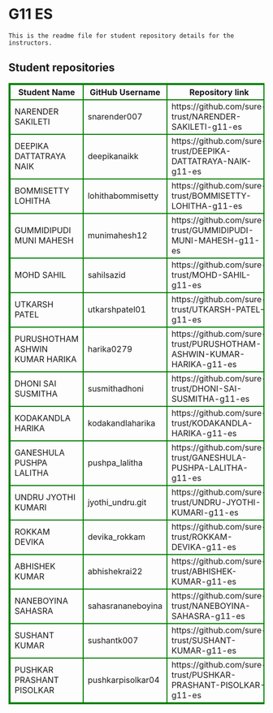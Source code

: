# G11 ES
    This is the readme file for student repository details for the instructors.
## Student repositories 
<table style="border : 2px solid green; width:100%;">
<tr >
<th style="border : 2px solid green;">Student Name</th>
<th style="border : 2px solid green;">GitHub Username</th>
<th style="border : 2px solid green;">Repository link</th>
</tr>
<tr style="border : 2px solid green;">
<td style="border : 2px solid green;">NARENDER SAKILETI</td> 

<td style="border : 2px solid green;">snarender007</td> 

<td style="border : 2px solid green;">https://github.com/sure-trust/NARENDER-SAKILETI-g11-es</td> 
</tr>

<tr style="border : 2px solid green;">
<td style="border : 2px solid green;">DEEPIKA DATTATRAYA NAIK</td> 

<td style="border : 2px solid green;">deepikanaikk</td> 

<td style="border : 2px solid green;">https://github.com/sure-trust/DEEPIKA-DATTATRAYA-NAIK-g11-es</td> 
</tr>

<tr style="border : 2px solid green;">
<td style="border : 2px solid green;">BOMMISETTY LOHITHA</td> 

<td style="border : 2px solid green;">lohithabommisetty</td> 

<td style="border : 2px solid green;">https://github.com/sure-trust/BOMMISETTY-LOHITHA-g11-es</td> 
</tr>

<tr style="border : 2px solid green;">
<td style="border : 2px solid green;">GUMMIDIPUDI MUNI MAHESH</td> 

<td style="border : 2px solid green;">munimahesh12</td> 

<td style="border : 2px solid green;">https://github.com/sure-trust/GUMMIDIPUDI-MUNI-MAHESH-g11-es</td> 
</tr>

<tr style="border : 2px solid green;">
<td style="border : 2px solid green;">MOHD SAHIL</td> 

<td style="border : 2px solid green;">sahilsazid</td> 

<td style="border : 2px solid green;">https://github.com/sure-trust/MOHD-SAHIL-g11-es</td> 
</tr>

<tr style="border : 2px solid green;">
<td style="border : 2px solid green;">UTKARSH PATEL</td> 

<td style="border : 2px solid green;">utkarshpatel01</td> 

<td style="border : 2px solid green;">https://github.com/sure-trust/UTKARSH-PATEL-g11-es</td> 
</tr>

<tr style="border : 2px solid green;">
<td style="border : 2px solid green;">PURUSHOTHAM ASHWIN KUMAR HARIKA</td> 

<td style="border : 2px solid green;">harika0279</td> 

<td style="border : 2px solid green;">https://github.com/sure-trust/PURUSHOTHAM-ASHWIN-KUMAR-HARIKA-g11-es</td> 
</tr>

<tr style="border : 2px solid green;">
<td style="border : 2px solid green;">DHONI SAI SUSMITHA</td> 

<td style="border : 2px solid green;">susmithadhoni</td> 

<td style="border : 2px solid green;">https://github.com/sure-trust/DHONI-SAI-SUSMITHA-g11-es</td> 
</tr>

<tr style="border : 2px solid green;">
<td style="border : 2px solid green;">KODAKANDLA HARIKA</td> 

<td style="border : 2px solid green;">kodakandlaharika</td> 

<td style="border : 2px solid green;">https://github.com/sure-trust/KODAKANDLA-HARIKA-g11-es</td> 
</tr>

<tr style="border : 2px solid green;">
<td style="border : 2px solid green;">GANESHULA PUSHPA LALITHA</td> 

<td style="border : 2px solid green;">pushpa_lalitha</td> 

<td style="border : 2px solid green;">https://github.com/sure-trust/GANESHULA-PUSHPA-LALITHA-g11-es</td> 
</tr>

<tr style="border : 2px solid green;">
<td style="border : 2px solid green;">UNDRU JYOTHI KUMARI</td> 

<td style="border : 2px solid green;">jyothi_undru.git</td> 

<td style="border : 2px solid green;">https://github.com/sure-trust/UNDRU-JYOTHI-KUMARI-g11-es</td> 
</tr>

<tr style="border : 2px solid green;">
<td style="border : 2px solid green;">ROKKAM DEVIKA</td> 

<td style="border : 2px solid green;">devika_rokkam</td> 

<td style="border : 2px solid green;">https://github.com/sure-trust/ROKKAM-DEVIKA-g11-es</td> 
</tr>

<tr style="border : 2px solid green;">
<td style="border : 2px solid green;">ABHISHEK KUMAR</td> 

<td style="border : 2px solid green;">abhishekrai22</td> 

<td style="border : 2px solid green;">https://github.com/sure-trust/ABHISHEK-KUMAR-g11-es</td> 
</tr>

<tr style="border : 2px solid green;">
<td style="border : 2px solid green;">NANEBOYINA SAHASRA</td> 

<td style="border : 2px solid green;">sahasrananeboyina</td> 

<td style="border : 2px solid green;">https://github.com/sure-trust/NANEBOYINA-SAHASRA-g11-es</td> 
</tr>

<tr style="border : 2px solid green;">
<td style="border : 2px solid green;">SUSHANT KUMAR</td> 

<td style="border : 2px solid green;">sushantk007</td> 

<td style="border : 2px solid green;">https://github.com/sure-trust/SUSHANT-KUMAR-g11-es</td> 
</tr>

<tr style="border : 2px solid green;">
<td style="border : 2px solid green;">PUSHKAR PRASHANT PISOLKAR</td> 

<td style="border : 2px solid green;">pushkarpisolkar04</td> 

<td style="border : 2px solid green;">https://github.com/sure-trust/PUSHKAR-PRASHANT-PISOLKAR-g11-es</td> 
</tr>
